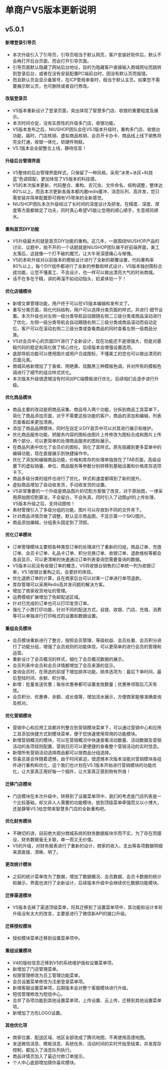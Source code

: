 单商户V5版本更新说明
======================================
## v5.0.1

#### 新增登录引导页
* 本次升级引入了引导页，引导页相当于默认网页，客户安装好软件后，默认不会再打开后台页面，而会打开引导页面。
* 引导页面默认隐藏了网站后台地址，目的为隐藏客户直接输入商城网址而跳转到登录后台，或者在没有安装配置PC端前台时，因没有默认页而报错。
* 而且默认页会显示备案号，在ICP管局审查时，相当于默认主页。如果您不需要展示默认页，也可删除或者自行修改。

#### 改版登录页
* V5版本重新设计了登录页面，突出体现了智慧多门店、收银的重要程度及展示。
* 本次时间仓促，没有实质性的升级多门店，收银功能。
* V5版本发布之后，NIUSHOP团队会在V5.1版本升级时，重构多门店、收银台功能，届时，门店核销、虚拟商品核销、会员开卡办卡、商品线上线下销售将完全打通，收银一体化，软硬件物联。
* V5.1版本会全部整合上线，静待佳音！

#### 升级后台管理界面
* V5整体的后台管理界面样式，只保留了一种风格，采用“冰黑+冰灰+科技蓝”色调搭配，更加体现了V5版本的科技感。
* V5的本次版本更新，代码整合、重构、去冗余、文件命名、结构调整，整体达80%以上。而且本次更新各版本都内置redis缓冲、消息队列、高并发，您只需安装并简单配置即可拥有V5带来的全新感觉。
* NIUSHOP团队本次升级经过了长时间的深度设计及研发。在精度、深度、厚度等方面都做足了功夫，同时真心希望V5能让您用的顺心顺手，生意顺风顺水。

#### 重构首页DIY功能
* V5升级最大的就是首页DIY功能的重构。这几年，一直围绕NIUSHOP产品的讨论、议题中，抛不开的一个话题就是NIUSHOP团队做不好前端界面，美工太落后，这就像一个打不破的魔咒，让大牛哥深感痛心与惭愧。
* V5的本轮升级对以前版本的模板设计进行了全新的颠覆设置，代码重构率80%以上，每个DIY组件都进行了全新的参数和样式设计，V5版本独创图标合成功能，让您不懂美工、不会设计，也一样可以做出漂亮大气的时尚商城。
* 话不在多在于精，讲的再溜不如动动指头，赶紧体验一下！

#### 优化店铺模块
* 新增文章管理功能，用户终于可以在V5版本编辑和发布文了。
* 重写分类页面，简化代码结构，用户可以选择分类页面的样式，并进行 细节设置。本次升级也对左侧一级分类导航自动跟随右侧二三级分类或商品滚动进行了优化，左侧一级分类导航会自动跟随右侧二三级分类或商品滚动而自动定位，客户可以在滚动右侧二三级分类或查看商品的同时查看左侧一级商品分类。
* V5对会员中心的页面DIY进行了全新设计，现在功能还不是很强大，但是对基础代码的稳定和简化做了核心优化，后续版本会增强设置选项。
* 底部导航功能可以使用图片或用户合成图标，不懂美工的您也可以做出漂亮的页面元素。
* 商城风格新增加了丁香紫、明艳黄、炫酷黑三种模板色调，并对所有的模板色调进行了细节的组合样式优化。
* 本次版本升级很遗憾没有时间对PC端模板进行优化，后续咱们会逐步进行升级。

#### 优化商品模块
* 商品主要的改动是把商品采集、商品导入两个功能，分拆到商品工具菜单下，简化了商品添加页面，对于不需要这些功能的客户，商品的添加和编辑，列表页面看起来更加清爽。
* 添加了商品品牌模块，同时在自定义DIY首页中可以对其进行展示和维护。
* 优化商品服务功能，把服务内容的图标由图片上传修改为图标合成和图片上传两个部分，可以更简单的处理商品服务的图标展示。
* 在商品列表中优化了会员价的图标，简化了其样式。原先隐藏到更多菜单中的编辑功能，现在直接展示到快捷操作中。
* 优化了添加和编辑商品功能，价格和库存的处理单独放在了TAB页面，高级设置下的虚拟销量、单位、商品服务等参数分别转移到基础设置和价格库存选项卡下。
* 商品多级分类的组件也进行了优化，样式和速度都得到了新的提升。
* 虚拟商品增加了自动收发货，手动收发货的设置。
* V5非常重要的一个升级是商品图片的切割方案做了改变，对于原始图，一律采用原始图切割算法，不会留白，不会失真，同时引入了动图gif的上传处理，V5版本升级之后，支持动图啦！
* 素材管理引入了多级分组的功能，图片可以存放到不同的文件夹下。
* 针对商品详情页做了调整，默认显示商品图，不显示第一个SKU图片。
* 商品添加编辑，分组表头固定到了顶部。

#### 优化订单模块
* 订单管理模块主要把各种类型订单的处理进行了重新的归组，商品订单、充值订单、会员卡订单、礼品卡订单、积分兑换订单、收银订单、退款维权等都会各自显示，可以更清晰的快速通过订单列表查询您需要查询的数据。
* V5版本以前没有收银订单的概念，V5将收银台销售的订单统一列为收银订单，V5.1收银台重构之后，会更好的体现。
* 优化退款订单的计算，且在商家后台可以对某一订单进行单项退款。
* 库存管理可以采用Redis高并发问题的解决方案。
* 增加了商家收货地址的管理。
* 运费模板扩展增加了免邮配送区域。
* 针对已完成的订单也可以打印发货订单。
* 强化了小票打印功能，针对不同的配送方式，自提、收银、门店、充值、消费等可以单独进行打印格式的设置和数据设置。

#### 重组会员模块
* 会员模块重新进行了整合，按照会员管理、等级权益、会员处置、会员积分进行了功能分组，增强了会员规则的功能体现，可以更简单的进行会员的管理和运营。
* 重新设计了会员概况的样式，细化了会员概况数据的展示。
* 会员列表中会员和会员详情都增加了会员来源的显示。
* 查询会员时，在筛选的前提下增加排序功能，排序选项为：最后下单时间、最后登陆时间、余额、积分等。
* 新增：批量发送优惠；每张优惠券都可设置发放数量；优惠券领取后几天有效。
* 会员积分、优惠券、余额、成长值等，增加流水展示，方便商家能够准确查询及核对。

#### 优化营销模块
* 营销中心和应用工具都并列整合到营销模块菜单下，可以通过营销中心和应用工具添加快捷方式到模块菜单，便于您快速使用常用的功能模块。
* 新增营销概况的模块，可以在营销概况中快速查看活动数量、活动数据及营销活动的各项规则配置，营销日历可以更便捷的查看整个营销活动的实时信息。
* 新增所有营销活动选择商品都可以按商品分组选择。
* 惊喜总是会伴随着遗憾，由于时间紧迫，很遗憾本次版本没能对营销模块各组件进行重构和优化，这个我们也计划在V5.1版本开始进行营销模块的功能优化，让大家真正用好每一个插件，让大家真正感到物有所值！

#### 迁移门店模块
* 门店模块在本次升级中，转移到了设置菜单项中，我们的考虑是门店列表是一个比较基础，却又非人人需要的功能模块，放到顶级菜单牵强而又以小博大，还是静等V5.1给您带来智慧多门店的全新重构吧。

#### 优化财务模块
* 不确切的讲，目前绝大部分商城系统的财务数据板块华而不实，为了存在而摆设，财务数据毫无关联，单一而又无价值。
* V5的升级，对财务报表进行了重新的设计，商家的收入、支出等各项数据明细来源直接、清晰、明了。

#### 更改统计模块
* 之前的统计菜单改为了数据，增加了数据概况、会员数据、会员卡数据的统计和展示，界面也进行了全新设计，后续版本升级中会继续优化数据功能模块。

#### 迁移渠道模块
* V5版本去掉了渠道顶级菜单，将其迁移到了设置菜单项中，其功能和设计本轮升级没有太大的改变，主要是进行了微信新API的接口升级。

#### 迁移授权模块
* 授权模块菜单迁移到设置菜单项中。

#### 重组设置模块
* V4的版权信息迁移到V5的系统维护版权设置菜单项。
* 新增加了门店管理菜单。
* 权限管理修改为员工管理功能菜单。
* 会员设置菜单修改为注册登录菜单项。
* 新增客服设置菜单项，后期版本会对整个客服模块进行升级。
* 短信管理修改为短信中心。
* 合并了杂项功能到其他设置菜单项，上传设置、云上传，迁移到其他设置菜单项。
* 新增加了方形LOGO设置。

#### 其他优化项
* 商家位置、配送区域、地区全部改成了腾讯地图，不再使用高德地图。
* 发送微信消息、模板消息、系统任务、活动时间的实时开始至结束，并发库存控制，都加入了消息队列执行。
* 商品详情页加入了最近付款订单提示。
* 个人中心底部增加猜你喜欢模块。